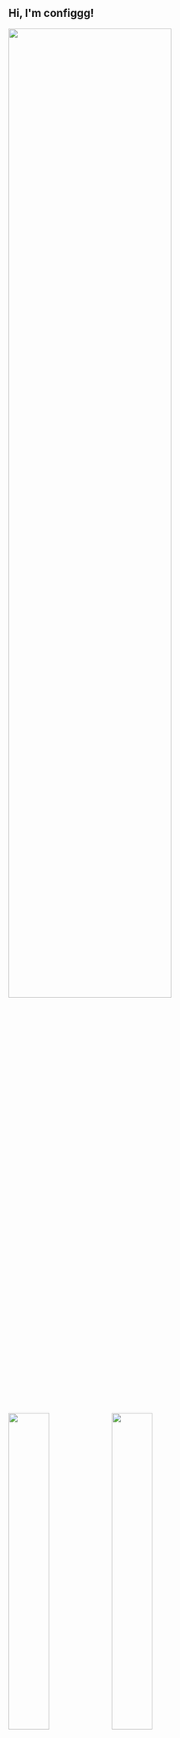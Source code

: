 ## Hi, I'm configgg!


<img width="80%" height="70%" src="https://github-widgetbox.vercel.app/api/profile?username=configggg&data=followers,repositories,stars,commits&theme=darkmode">
<img align="left" width="40%" src="https://github-readme-stats.vercel.app/api?username=configggg&show_icons=true&theme=radical">
<img align="left" width="40%" src="https://github-readme-stats.vercel.app/api/top-langs/?username=configggg&layout=compact">

<br clear="left">

<details>
  <summary>
    <h4 align="left">About me</h4>
  </summary>
  <p align="center">
   <h5>Minecraft Cheater, YouTuber and Programmer<h5>
    </a>
  </p>
</details>

[<img src='https://cdn.jsdelivr.net/npm/simple-icons@3.0.1/icons/github.svg' alt='GitHub' height='30'>](https://github.com/configggg) [<img src='https://simpleicons.org/icons/replit.svg' alt='Replit' height='30'>](https://replit.com/@configgg4221) [<img src='https://cdn.jsdelivr.net/npm/simple-icons@3.0.1/icons/youtube.svg' alt='YouTube' height='30'>](https://www.youtube.com/@configgg4221)

<br clear="left">

Discord:
<img width="40%" src="https://discord.c99.nl/widget/theme-1/1150343570834870302.png">

